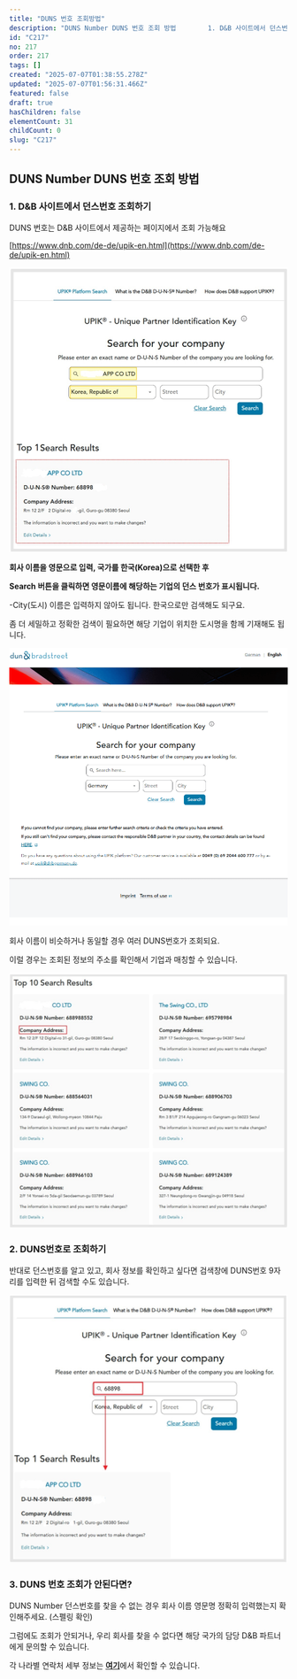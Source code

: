 ```yaml
---
title: "DUNS 번호 조회방법"
description: "DUNS Number DUNS 번호 조회 방법        1. D&B 사이트에서 던스번호 조회하기    DUNS 번호는 D&B 사이트에서 제공하는 페이지에서 조회 가능해요  [https://www.dnb.com/de-de/upik-en.html](https://..."
id: "C217"
no: 217
order: 217
tags: []
created: "2025-07-07T01:38:55.278Z"
updated: "2025-07-07T01:56:31.466Z"
featured: false
draft: true
hasChildren: false
elementCount: 31
childCount: 0
slug: "C217"
---
```


## DUNS Number DUNS 번호 조회 방법



### 1. D&B 사이트에서 던스번호 조회하기



DUNS 번호는 D&B 사이트에서 제공하는 페이지에서 조회 가능해요

[https://www.dnb.com/de-de/upik-en.html](https://www.dnb.com/de-de/upik-en.html)

![file](/images/234e32cf2e90c4a3f9904f3c60c69eeb.jpg)

**회사 이름을 영문으로 입력, 국가를 한국(Korea)으로 선택한 후**

**Search 버튼을 클릭하면 영문이름에 해당하는 기업의 던스 번호가 표시됩니다.**

-City(도시) 이름은 입력하지 않아도 됩니다. 한국으로만 검색해도 되구요.

좀 더 세밀하고 정확한 검색이 필요하면 해당 기업이 위치한 도시명을 함께 기재해도 됩니다.



![file](/images/f6c189f1966c8c02fab0a806626636d4.jpg)



회사 이름이 비슷하거나 동일할 경우 여러 DUNS번호가 조회되요.

이럴 경우는 조회된 정보의 주소를 확인해서 기업과 매칭할 수 있습니다.

![file](/images/78dddcd34784601dba9255488932a33b.jpg)



### 2. DUNS번호로 조회하기



반대로 던스번호를 알고 있고, 회사 정보를 확인하고 싶다면 검색창에 DUNS번호 9자리를 입력한 뒤 검색할 수도 있습니다.

![file](/images/034e55cb179b246e7de442cfa306fca3.jpg)



### 3. DUNS 번호 조회가 안된다면?



DUNS Number 던스번호를 찾을 수 없는 경우 회사 이름 영문명 정확히 입력했는지 확인해주세요. (스펠링 확인)

그럼에도 조회가 안되거나, 우리 회사를 찾을 수 없다면 해당 국가의 담당 D&B 파트너에게 문의할 수 있습니다.

각 나라별 연락처 세부 정보는 [**여기**](https://www.dnb.com/de-de/upik-en/contact-upik.html)에서 확인할 수 있습니다.
